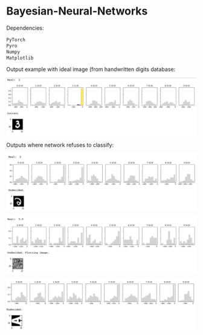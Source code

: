 # Bayesian-Neural-Networks

Dependencies:

    PyTorch
    Pyro
    Numpy
    Matplotlib

Output example with ideal image (from handwritten digits database:

![plot](./bnn_output_images/op1.png)

Outputs where network refuses to classify:

![plot](./bnn_output_images/ol1.png)

![plot](./bnn_output_images/ol2.png)

![plot](./bnn_output_images/ol3.png)
